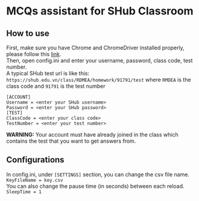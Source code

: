 # MCQs assistant for SHub Classroom

How to use
------

First, make sure you have Chrome and ChromeDriver installed properly, please follow this [link](https://chromedriver.chromium.org/getting-started).\
Then, open config.ini and enter your username, password, class code, test number.\
A typical SHub test url is like this: `https://shub.edu.vn/class/RDMEA/homework/91791/test` where `RMDEA` is the class code and `91791` is the test number
```
[ACCOUNT]
Username = <enter your SHub username>
Password = <enter your SHub password>
[TEST]
ClassCode = <enter your class code>
TestNumber = <enter your test number>
```
**WARNING:** Your account must have already joined in the class which contains the test that you want to get answers from.

Configurations
------

In config.ini, under `[SETTINGS]` section, you can change the csv file name.\
`KeyFileName = key.csv`\
You can also change the pause time (in seconds) between each reload.\
`SleepTime = 1`
